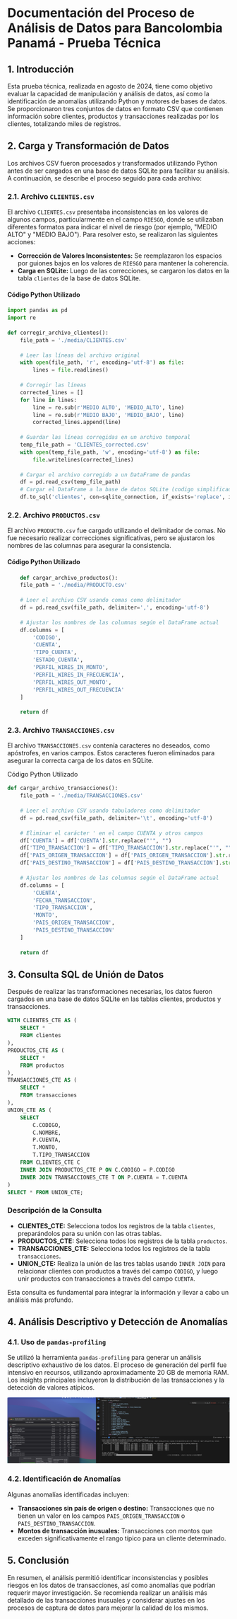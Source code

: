 
# Documentación del Proceso de Análisis de Datos para Bancolombia Panamá - Prueba Técnica

## 1. Introducción

Esta prueba técnica, realizada en agosto de 2024, tiene como objetivo evaluar la capacidad de manipulación y análisis de datos, así como la identificación de anomalías utilizando Python y motores de bases de datos. Se proporcionaron tres conjuntos de datos en formato CSV que contienen información sobre clientes, productos y transacciones realizadas por los clientes, totalizando miles de registros.

## 2. Carga y Transformación de Datos

Los archivos CSV fueron procesados y transformados utilizando Python antes de ser cargados en una base de datos SQLite para facilitar su análisis. A continuación, se describe el proceso seguido para cada archivo:

### 2.1. Archivo `CLIENTES.csv`

El archivo `CLIENTES.csv` presentaba inconsistencias en los valores de algunos campos, particularmente en el campo `RIESGO`, donde se utilizaban diferentes formatos para indicar el nivel de riesgo (por ejemplo, "MEDIO ALTO" y "MEDIO BAJO"). Para resolver esto, se realizaron las siguientes acciones:

- **Corrección de Valores Inconsistentes:** Se reemplazaron los espacios por guiones bajos en los valores de `RIESGO` para mantener la coherencia.
- **Carga en SQLite:** Luego de las correcciones, se cargaron los datos en la tabla `clientes` de la base de datos SQLite.

#### Código Python Utilizado

```python
import pandas as pd
import re

def corregir_archivo_clientes():
    file_path = './media/CLIENTES.csv'

    # Leer las líneas del archivo original
    with open(file_path, 'r', encoding='utf-8') as file:
        lines = file.readlines()

    # Corregir las líneas
    corrected_lines = []
    for line in lines:
        line = re.sub(r'MEDIO ALTO', 'MEDIO_ALTO', line)
        line = re.sub(r'MEDIO BAJO', 'MEDIO_BAJO', line)
        corrected_lines.append(line)

    # Guardar las líneas corregidas en un archivo temporal
    temp_file_path = 'CLIENTES_corrected.csv'
    with open(temp_file_path, 'w', encoding='utf-8') as file:
        file.writelines(corrected_lines)

    # Cargar el archivo corregido a un DataFrame de pandas
    df = pd.read_csv(temp_file_path)
    # Cargar el DataFrame a la base de datos SQLite (codigo simplificado)
    df.to_sql('clientes', con=sqlite_connection, if_exists='replace', index=False)
```

### 2.2. Archivo `PRODUCTOS.csv`

El archivo `PRODUCTO.csv` fue cargado utilizando el delimitador de comas. No fue necesario realizar correcciones significativas, pero se ajustaron los nombres de las columnas para asegurar la consistencia.

#### Código Python Utilizado

```python
    def cargar_archivo_productos():
    file_path = './media/PRODUCTO.csv'

    # Leer el archivo CSV usando comas como delimitador
    df = pd.read_csv(file_path, delimiter=',', encoding='utf-8')

    # Ajustar los nombres de las columnas según el DataFrame actual
    df.columns = [
        'CODIGO',
        'CUENTA',
        'TIPO_CUENTA',
        'ESTADO_CUENTA',
        'PERFIL_WIRES_IN_MONTO',
        'PERFIL_WIRES_IN_FRECUENCIA',
        'PERFIL_WIRES_OUT_MONTO',
        'PERFIL_WIRES_OUT_FRECUENCIA'
    ]

    return df
```


### 2.3. Archivo `TRANSACCIONES.csv`

El archivo `TRANSACCIONES.csv` contenía caracteres no deseados, como apóstrofes, en varios campos. Estos caracteres fueron eliminados para asegurar la correcta carga de los datos en SQLite.

Código Python Utilizado

```python
def cargar_archivo_transacciones():
    file_path = './media/TRANSACCIONES.csv'

    # Leer el archivo CSV usando tabuladores como delimitador
    df = pd.read_csv(file_path, delimiter='\t', encoding='utf-8')

    # Eliminar el carácter ' en el campo CUENTA y otros campos
    df['CUENTA'] = df['CUENTA'].str.replace("'", "")
    df['TIPO_TRANSACCION'] = df['TIPO_TRANSACCION'].str.replace("'", "")
    df['PAIS_ORIGEN_TRANSACCION'] = df['PAIS_ORIGEN_TRANSACCION'].str.replace("'", "")
    df['PAIS_DESTINO_TRANSACCION'] = df['PAIS_DESTINO_TRANSACCION'].str.replace("'", "")

    # Ajustar los nombres de las columnas según el DataFrame actual
    df.columns = [
        'CUENTA',
        'FECHA_TRANSACCION',
        'TIPO_TRANSACCION',
        'MONTO',
        'PAIS_ORIGEN_TRANSACCION',
        'PAIS_DESTINO_TRANSACCION'
    ]

    return df
```

## 3. Consulta SQL de Unión de Datos

Después de realizar las transformaciones necesarias, los datos fueron cargados en una base de datos SQLite en las tablas clientes, productos y transacciones.

```sql
WITH CLIENTES_CTE AS (
    SELECT *
    FROM clientes
),
PRODUCTOS_CTE AS (
    SELECT *
    FROM productos
),
TRANSACCIONES_CTE AS (
    SELECT *
    FROM transacciones
),
UNION_CTE AS (
    SELECT 
        C.CODIGO, 
        C.NOMBRE, 
        P.CUENTA,
        T.MONTO,
        T.TIPO_TRANSACCION
    FROM CLIENTES_CTE C
    INNER JOIN PRODUCTOS_CTE P ON C.CODIGO = P.CODIGO
    INNER JOIN TRANSACCIONES_CTE T ON P.CUENTA = T.CUENTA
)
SELECT * FROM UNION_CTE;
```

### Descripción de la Consulta

- **CLIENTES_CTE:** Selecciona todos los registros de la tabla `clientes`, preparándolos para su unión con las otras tablas.
- **PRODUCTOS_CTE:** Selecciona todos los registros de la tabla `productos`.
- **TRANSACCIONES_CTE:** Selecciona todos los registros de la tabla `transacciones`.
- **UNION_CTE:** Realiza la unión de las tres tablas usando `INNER JOIN` para relacionar clientes con productos a través del campo `CODIGO`, y luego unir productos con transacciones a través del campo `CUENTA`.

Esta consulta es fundamental para integrar la información y llevar a cabo un análisis más profundo.

## 4. Análisis Descriptivo y Detección de Anomalías

### 4.1. Uso de `pandas-profiling`

Se utilizó la herramienta `pandas-profiling` para generar un análisis descriptivo exhaustivo de los datos. El proceso de generación del perfil fue intensivo en recursos, utilizando aproximadamente 20 GB de memoria RAM. Los insights principales incluyeron la distribución de las transacciones y la detección de valores atípicos.

![image](./image.png)


### 4.2. Identificación de Anomalías

Algunas anomalías identificadas incluyen:

- **Transacciones sin país de origen o destino:** Transacciones que no tienen un valor en los campos `PAIS_ORIGEN_TRANSACCION` o `PAIS_DESTINO_TRANSACCION`.
- **Montos de transacción inusuales:** Transacciones con montos que exceden significativamente el rango típico para un cliente determinado.

## 5. Conclusión

En resumen, el análisis permitió identificar inconsistencias y posibles riesgos en los datos de transacciones, así como anomalías que podrían requerir mayor investigación. Se recomienda realizar un análisis más detallado de las transacciones inusuales y considerar ajustes en los procesos de captura de datos para mejorar la calidad de los mismos.
